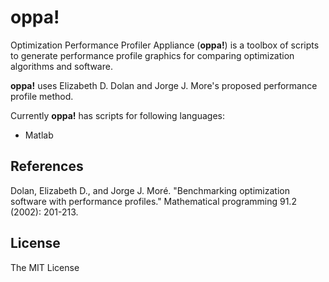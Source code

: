 oppa!
====

Optimization Performance Profiler Appliance (**oppa!**) is a toolbox of scripts to generate performance profile graphics for comparing optimization algorithms and software.

**oppa!** uses Elizabeth D. Dolan and Jorge J. More's proposed performance profile method.

Currently **oppa!** has scripts for following languages:

- Matlab

## References
Dolan, Elizabeth D., and Jorge J. Moré. "Benchmarking optimization software with performance profiles." Mathematical programming 91.2 (2002): 201-213.

## License
The MIT License 

